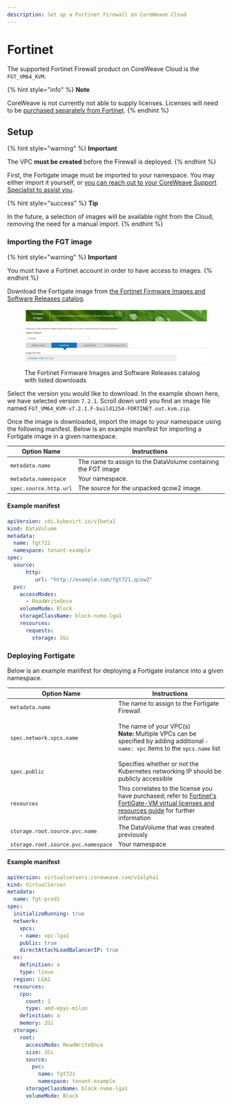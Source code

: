 ```yaml
---
description: Set up a Fortinet Firewall on CoreWeave Cloud
---
```


# Fortinet

The supported Fortinet Firewall product on CoreWeave Cloud is the `FGT_VM64_KVM`.

{% hint style="info" %}
**Note**

CoreWeave is not currently not able to supply licenses. Licenses will need to be [purchased separately from Fortinet](https://www.fortinet.com/corporate/about-us/request-a-quote).
{% endhint %}

## Setup

{% hint style="warning" %}
**Important**

The VPC **must be created** before the Firewall is deployed.
{% endhint %}

First, the Fortigate image must be imported to your namespace. You may either import it yourself, or [you can reach out to your CoreWeave Support Specialist to assist you](https://cloud.coreweave.com/contact).

{% hint style="success" %}
**Tip**

In the future, a selection of images will be available right from the Cloud, removing the need for a manual import.
{% endhint %}

### Importing the FGT image

{% hint style="warning" %}
**Important**

You must have a Fortinet account in order to have access to images.
{% endhint %}

Download the Fortigate image from [the Fortinet Firmware Images and Software Releases catalog](https://support.fortinet.com/Download/FirmwareImages.aspx).

<figure><img src="../../../.gitbook/assets/fg1.png" alt=""><figcaption><p>The Fortinet Firmware Images and Software Releases catalog with listed downloads</p></figcaption></figure>

Select the version you would like to download. In the example shown here, we have selected version `7.2.1`. Scroll down until you find an image file named `FGT_VM64_KVM-v7.2.1.F-build1254-FORTINET.out.kvm.zip`.

Once the image is downloaded, import the image to your namespace using the following manifest. Below is an example manifest for importing a Fortigate image in a given namespace.

| Option Name            | Instructions                                                  |
| ---------------------- | ------------------------------------------------------------- |
| `metadata.name`        | The name to assign to the DataVolume containing the FGT image |
| `metadata.namespace`   | Your namespace.                                               |
| `spec.source.http.url` | The source for the unpacked qcow2 image.                      |

#### **Example manifest**

```yaml
apiVersion: cdi.kubevirt.io/v1beta1
kind: DataVolume
metadata:
  name: fgt721
  namespace: tenant-example
spec:
  source:
      http:
         url: "http://example.com/fgt721.qcow2"
  pvc:
    accessModes:
      - ReadWriteOnce
    volumeMode: Block
    storageClassName: block-nvme-lga1
    resources:
      requests:
        storage: 2Gi
```

### Deploying Fortigate

Below is an example manifest for deploying a Fortigate instance into a given namespace.

| Option Name                         | Instructions                                                                                                                                                                                                                                                                                     |
| ----------------------------------- | ------------------------------------------------------------------------------------------------------------------------------------------------------------------------------------------------------------------------------------------------------------------------------------------------ |
| `metadata.name`                     | The name to assign to the Fortigate Firewall                                                                                                                                                                                                                                                     |
| `spec.network.vpcs.name`            | <p>The name of your VPC(s)<br><strong>Note:</strong> Multiple VPCs can be specified by adding additional <code>- name: vpc</code> items to the <code>vpcs.name</code> list</p>                                                                                                                   |
| `spec.public`                       | Specifies whether or not the Kubernetes networking IP should be publicly accessible                                                                                                                                                                                                              |
| `resources`                         | This correlates to the license you have purchased; refer to [Fortinet's FortiGate-VM virtual licenses and resources guide](https://docs.fortinet.com/document/fortigate-private-cloud/7.2.0/kvm-administration-guide/367417/fortigate-vm-virtual-licenses-and-resources) for further information |
| `storage.root.source.pvc.name`      | The DataVolume that was created previously                                                                                                                                                                                                                                                       |
| `storage.root.source.pvc.namespace` | Your namespace                                                                                                                                                                                                                                                                                   |

#### **Example manifest**

```yaml
apiVersion: virtualservers.coreweave.com/v1alpha1
kind: VirtualServer
metadata:
  name: fgt-prod1
spec:
  initializeRunning: true
  network:
    vpcs:
    - name: vpc-lga1
    public: true
    directAttachLoadBalancerIP: true
  os:
    definition: a
    type: linux
  region: LGA1
  resources:
    cpu:
      count: 1
      type: amd-epyc-milan
    definition: a
    memory: 2Gi
  storage:
    root:
      accessMode: ReadWriteOnce
      size: 2Gi
      source:
        pvc:
          name: fgt721 
          namespace: tenant-example
      storageClassName: block-nvme-lga1
      volumeMode: Block
```
